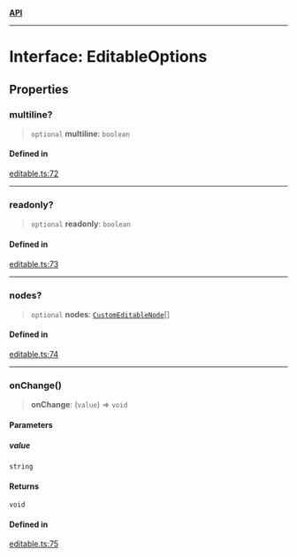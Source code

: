 [**API**](../API.md)

***

# Interface: EditableOptions

## Properties

### multiline?

> `optional` **multiline**: `boolean`

#### Defined in

[editable.ts:72](https://github.com/inokawa/edix/blob/b3e735d056714a579ce1fbea8f45679860b683e2/src/core/editable.ts#L72)

***

### readonly?

> `optional` **readonly**: `boolean`

#### Defined in

[editable.ts:73](https://github.com/inokawa/edix/blob/b3e735d056714a579ce1fbea8f45679860b683e2/src/core/editable.ts#L73)

***

### nodes?

> `optional` **nodes**: [`CustomEditableNode`](CustomEditableNode.md)[]

#### Defined in

[editable.ts:74](https://github.com/inokawa/edix/blob/b3e735d056714a579ce1fbea8f45679860b683e2/src/core/editable.ts#L74)

***

### onChange()

> **onChange**: (`value`) => `void`

#### Parameters

##### value

`string`

#### Returns

`void`

#### Defined in

[editable.ts:75](https://github.com/inokawa/edix/blob/b3e735d056714a579ce1fbea8f45679860b683e2/src/core/editable.ts#L75)
